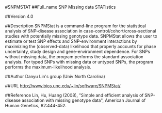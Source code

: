 #SNPMSTAT
##Full_name
SNP Missing data STATistics

##Version
4.0

##Description
SNPMStat is a command-line program for the statistical analysis of SNP-disease association in case-control/cohort/cross-sectional studies with potentially missing genotype data. SNPMStat allows the user to estimate or test SNP effects and SNP-environment interactions by maximizing the (observed-data) likelihood that properly accounts for phase uncertainty, study design and gene-environment dependence. For SNPs without missing data, the program performs the standard association analysis. For typed SNPs with missing data or untyped SNPs, the program performs the maximum-likelihood analysis.

##Author
Danyu Lin's group (Univ North Carolina)

##URL
http://www.bios.unc.edu/~lin/software/SNPMStat/

##Reference
Lin, Hu, Huang (2008), "Simple and efficient analysis of SNP-disease association with missing genotype data", American Journal of Human Genetics, 82:444-452.

